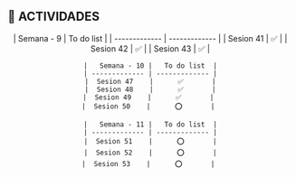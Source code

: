 ## 📌 ACTIVIDADES

<div div style="text-align: center;"> 
    |   Semana - 9  |   To do list  |
    | ------------- | ------------- |
    |  Sesion 41    |      ✅       |
    |  Sesion 42    |      ✅       |
    |  Sesion 43    |      ✅       |
    
    |   Semana - 10 |   To do list  |
    | ------------- | ------------- |
    |  Sesion 47    |      ✅       |
    |  Sesion 48    |      ✅       |
    |  Sesion 49    |      ✅       | 
    |  Sesion 50    |      ⭕       | 

    |   Semana - 11 |   To do list  |
    | ------------- | ------------- |
    |  Sesion 51    |      ⭕       |
    |  Sesion 52    |      ⭕       |
    |  Sesion 53    |      ⭕       | 
</div>